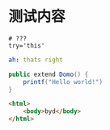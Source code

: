 # 测试内容
```HOCON
# ???
try='this'
```

```YAML
ah: thats right
```

```Java
public extend Domo() {
    printf("Hello world!")
}
```

```HTML
<html>
    <body>byd</body>
</html>
```

